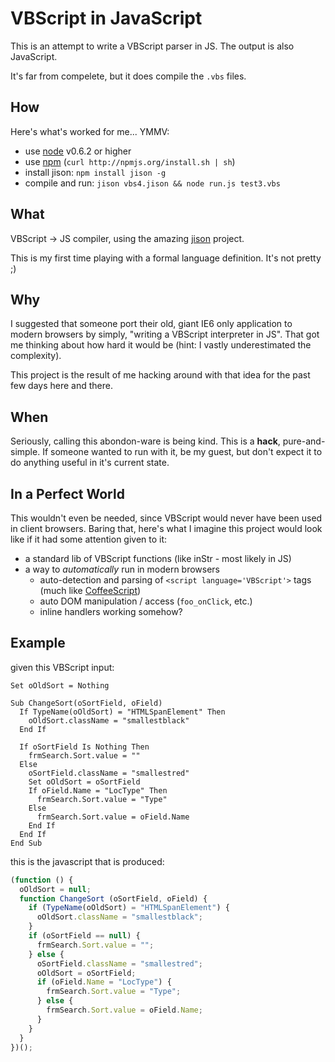 VBScript in JavaScript
======================

This is an attempt to write a VBScript parser in JS.
The output is also JavaScript.

It's far from compelete, but it does compile the `.vbs` files.


How
---

Here's what's worked for me... YMMV:

  * use [node](http://nodejs.org) v0.6.2 or higher
  * use [npm](http://npmjs.org/) (`curl http://npmjs.org/install.sh | sh`)
  * install jison: `npm install jison -g`
  * compile and run: `jison vbs4.jison && node run.js test3.vbs`


What
----

VBScript -> JS compiler, using the amazing [jison](http://jison.org) project.

This is my first time playing with a formal language definition. It's not pretty ;)


Why
---

I suggested that someone port their old, giant IE6 only application to modern browsers by simply, "writing a VBScript interpreter in JS".
That got me thinking about how hard it would be (hint: I vastly underestimated the complexity).

This project is the result of me hacking around with that idea for the past few days here and there.


When
----

Seriously, calling this abondon-ware is being kind. This is a **hack**, pure-and-simple. If someone wanted to run with it, be my guest, but don't expect it to do anything useful in it's current state.


In a Perfect World
------------------

This wouldn't even be needed, since VBScript would never have been used in client browsers. Baring that, here's what I imagine this project would look like if it had some attention given to it:

  * a standard lib of VBScript functions (like inStr - most likely in JS)
  * a way to _automatically_ run in modern browsers
    * auto-detection and parsing of `<script language='VBScript'>` tags (much like [CoffeeScript](http://coffeescript.org))
    * auto DOM manipulation / access (`foo_onClick`, etc.)
    * inline handlers working somehow?


Example
-------

given this VBScript input:

```
Set oOldSort = Nothing

Sub ChangeSort(oSortField, oField)
  If TypeName(oOldSort) = "HTMLSpanElement" Then
    oOldSort.className = "smallestblack"
  End If

  If oSortField Is Nothing Then
    frmSearch.Sort.value = ""
  Else
    oSortField.className = "smallestred"
    Set oOldSort = oSortField
    If oField.Name = "LocType" Then
      frmSearch.Sort.value = "Type"
    Else
      frmSearch.Sort.value = oField.Name
    End If
  End If
End Sub

```

this is the javascript that is produced:

```javascript
(function () {
  oOldSort = null;
  function ChangeSort (oSortField, oField) {
    if (TypeName(oOldSort) = "HTMLSpanElement") {
      oOldSort.className = "smallestblack";
    }
    if (oSortField == null) {
      frmSearch.Sort.value = "";
    } else {
      oSortField.className = "smallestred";
      oOldSort = oSortField;
      if (oField.Name = "LocType") {
        frmSearch.Sort.value = "Type";
      } else {
        frmSearch.Sort.value = oField.Name;
      }
    }
  }
})();
```
